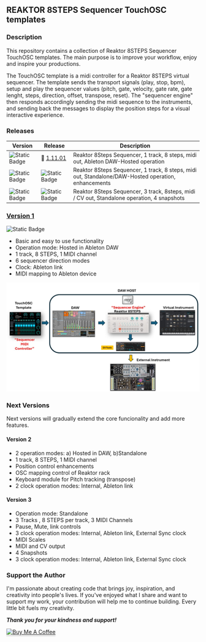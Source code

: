 ## REAKTOR 8STEPS Sequencer TouchOSC templates

### Description
This repository contains a collection of Reaktor 8STEPS Sequencer TouchOSC templates. The main purpose is to improve your workflow, enjoy and inspire your productions.  

The TouchOSC template is a midi controller for a Reaktor 8STEPS virtual sequencer. The template sends the transport signals (play, stop, bpm), setup and play the sequencer values (pitch, gate, velocity, gate rate, gate lenght, steps, direction, offset, transpose, reset). The "sequencer engine" then responds accordingly sending the midi sequence to the instruments, and sending back the messages to display the position steps for a visual interactive experience. 

### Releases
| Version | Release | Description   |
| ------------ | ------------ | ------------ |
| ![Static Badge](https://img.shields.io/badge/1-green) | :link: [1.11.01](Reaktor-8STEPS-V1/) | Reaktor 8Steps Sequencer, 1 track, 8 steps, midi out, Ableton DAW-Hosted operation|
| ![Static Badge](https://img.shields.io/badge/2-red) | ![Static Badge](https://img.shields.io/badge/Development-red) |  Reaktor 8Steps Sequencer, 1 track, 8 steps, midi out, Standalone/DAW-Hosted operation, enhancements |
| ![Static Badge](https://img.shields.io/badge/3-red) | ![Static Badge](https://img.shields.io/badge/Development-red) |  Reaktor 8Steps Sequencer, 3 track, 8steps, midi / CV out, Standalone operation, 4 snapshots |


### [Version 1](/Reaktor-8STEPS-V1/) 
![Static Badge](https://img.shields.io/badge/released-green)
- Basic and easy to use functionality
- Operation mode: Hosted in Ableton DAW
- 1 track, 8 STEPS, 1 MIDI channel
- 6 sequencer direction modes
- Clock: Ableton link
- MIDI mapping to Ableton device 	

<div align="center"> 

![](images/img1.jpg)

</div>

### Next Versions
Next versions will gradually extend the core funcionality and add more features.

#### Version 2
- 2 operation modes: a) Hosted in DAW, b)Standalone
- 1 track, 8 STEPS, 1 MIDI channel
- Position control enhancements
- OSC mapping control of Reaktor rack 	
- Keyboard module for Pitch tracking (transpose)
- 2 clock operation modes: Internal, Ableton link

#### Version 3
- Operation mode: Standalone
- 3 Tracks , 8 STEPS per track, 3 MIDI Channels 
- Pause, Mute, link controls 
- 3 clock operation modes: Internal, Ableton link, External Sync clock
- MIDI Scales
- MIDI and CV output
- 4 Snapshots
- 3 clock operation modes: Internal, Ableton link, External Sync clock

### Support the Author
<p> 
I'm passionate about creating code that brings joy, inspiration, and creativity into people's lives. If you've enjoyed what I share and want to support my work, your contribution will help me to continue building. Every little bit fuels my creativity.
</p>

**_Thank you for your kindness and support!_** 

<a href="https://www.buymeacoffee.com/r1c4rd0" target="_blank"><img src="https://www.buymeacoffee.com/assets/img/custom_images/orange_img.png" alt="Buy Me A Coffee" style="height: 41px !important;width: 174px !important;box-shadow: 0px 3px 2px 0px rgba(190, 190, 190, 0.5) !important;-webkit-box-shadow: 0px 3px 2px 0px rgba(190, 190, 190, 0.5) !important;" ></a>

